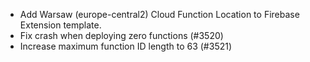 - Add Warsaw (europe-central2) Cloud Function Location to Firebase Extension template.
- Fix crash when deploying zero functions (#3520)
- Increase maximum function ID length to 63 (#3521)

